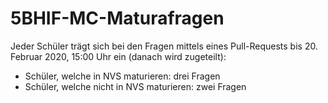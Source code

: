 # 5BHIF-MC-Maturafragen

Jeder Schüler trägt sich bei den Fragen mittels eines Pull-Requests bis 20. Februar 2020, 15:00 Uhr ein (danach wird zugeteilt):
- Schüler, welche in NVS maturieren: drei Fragen
- Schüler, welche nicht in NVS maturieren: zwei Fragen
